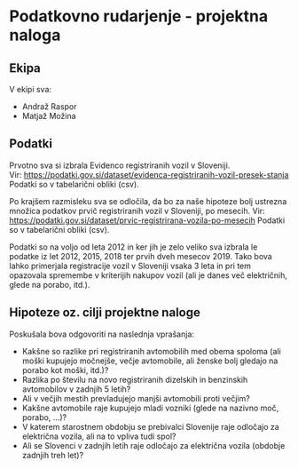﻿# Podatkovno rudarjenje - projektna naloga #

## Ekipa ##

V ekipi sva:
* Andraž Raspor
* Matjaž Možina

## Podatki ##

Prvotno sva si izbrala Evidenco registriranih vozil v Sloveniji.  
Vir: https://podatki.gov.si/dataset/evidenca-registriranih-vozil-presek-stanja   
Podatki so v tabelarični obliki (csv).  

Po krajšem razmisleku sva se odločila, da bo za naše hipoteze bolj ustrezna množica podatkov prvič registriranih vozil v Sloveniji, po mesecih.
Vir: https://podatki.gov.si/dataset/prvic-registrirana-vozila-po-mesecih
Podatki so v tabelarični obliki (csv). 

Podatki so na voljo od leta 2012 in ker jih je zelo veliko sva izbrala le podatke iz let 2012, 2015, 2018 ter prvih dveh mesecov 2019. Tako bova lahko primerjala registracije vozil v Sloveniji vsaka 3 leta in pri tem opazovala spremembe v kriterijih nakupov vozil (ali je danes več električnih, glede na porabo, itd.).

## Hipoteze oz. cilji projektne naloge ##

Poskušala bova odgovoriti na naslednja vprašanja:

* Kakšne so razlike pri registriranih avtomobilih med obema spoloma (ali moški kupujejo močnejše, večje avtomobile, ali ženske bolj gledajo na porabo kot moški, itd.)?
* Razlika po številu na novo registriranih dizelskih in benzinskih avtomobilov v zadnjih 5 letih?
* Ali v večjih mestih prevladujejo manjši avtomobili proti večjim? 
* Kakšne avtomobile raje kupujejo mladi vozniki (glede na nazivno moč, porabo, ...)?
* V katerem starostnem obdobju se prebivalci Slovenije raje odločajo za električna vozila, ali na to vpliva tudi spol?
* Ali se Slovenci v zadnjih letih raje odločajo za električna vozila (obdobje zadnjih treh let)?
